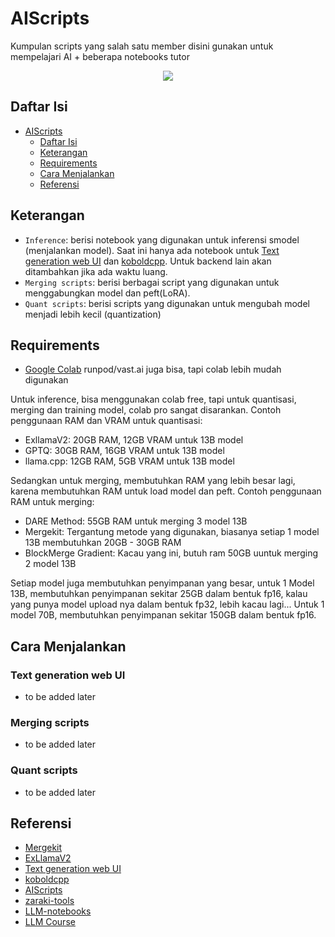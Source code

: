 # AIScripts
Kumpulan scripts yang salah satu member disini gunakan untuk mempelajari AI + beberapa notebooks tutor

<p align="center"><img src="https://huggingface.co/R136a1/Madang/resolve/main/square%20c6.png"/></p>

## Daftar Isi
- [AIScripts](#aiscripts)
  - [Daftar Isi](#daftar-isi)
  - [Keterangan](#keterangan)
  - [Requirements](#requirements)
  - [Cara Menjalankan](#cara-menjalankan)
  - [Referensi](#referensi)

## Keterangan
- `Inference`: berisi notebook yang digunakan untuk inferensi smodel (menjalankan model). Saat ini hanya ada notebook untuk [Text generation web UI](https://github.com/oobabooga/text-generation-webui) dan [koboldcpp](https://github.com/LostRuins/koboldcpp). Untuk backend lain akan ditambahkan jika ada waktu luang.
- `Merging scripts`: berisi berbagai script yang digunakan untuk menggabungkan model dan peft(LoRA).
- `Quant scripts`: berisi scripts yang digunakan untuk mengubah model menjadi lebih kecil (quantization)

## Requirements
- [Google Colab](https://colab.research.google.com/)
runpod/vast.ai juga bisa, tapi colab lebih mudah digunakan 

Untuk inference, bisa menggunakan colab free, tapi untuk quantisasi, merging dan training model, colab pro sangat disarankan. Contoh penggunaan RAM dan VRAM untuk quantisasi:

- ExllamaV2: 20GB RAM, 12GB VRAM untuk 13B model
- GPTQ: 30GB RAM, 16GB VRAM untuk 13B model
- llama.cpp: 12GB RAM, 5GB VRAM untuk 13B model

Sedangkan untuk merging, membutuhkan RAM yang lebih besar lagi, karena membutuhkan RAM untuk load model dan peft. Contoh penggunaan RAM untuk merging:

- DARE Method: 55GB RAM untuk merging 3 model 13B
- Mergekit: Tergantung metode yang digunakan, biasanya setiap 1 model 13B membutuhkan 20GB - 30GB RAM
- BlockMerge Gradient: Kacau yang ini, butuh ram 50GB uuntuk merging 2 model 13B

Setiap model juga membutuhkan penyimpanan yang besar, untuk 1 Model 13B, membutuhkan penyimpanan sekitar 25GB dalam bentuk fp16, kalau yang punya model upload nya dalam bentuk fp32, lebih kacau lagi... Untuk 1 model 70B, membutuhkan penyimpanan sekitar 150GB dalam bentuk fp16.


## Cara Menjalankan

### Text generation web UI
- to be added later

### Merging scripts
- to be added later

### Quant scripts
- to be added later

## Referensi
- [Mergekit](https://github.com/cg123/mergekit)
- [ExLlamaV2](https://github.com/turboderp/exllamav2)
- [Text generation web UI](https://github.com/oobabooga/text-generation-webui)
- [koboldcpp](https://github.com/LostRuins/koboldcpp)
- [AIScripts](https://github.com/TheBlokeAI/AIScripts)
- [zaraki-tools](https://github.com/zarakiquemparte/zaraki-tools)
- [LLM-notebooks](https://github.com/DocShotgun/LLM-notebooks)
- [LLM Course](https://github.com/mlabonne/llm-course)
